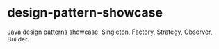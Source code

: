 # design-pattern-showcase
Java design patterns showcase: Singleton, Factory, Strategy, Observer, Builder.
